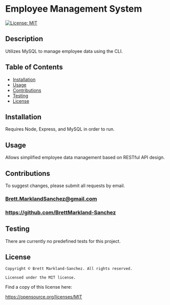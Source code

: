 
  # Employee Management System
  [![License: MIT](https://img.shields.io/badge/License-MIT-yellow.svg)](https://opensource.org/licenses/MIT)
  ## Description
  Utilizes MySQL to manage employee data using the CLI.
  ## Table of Contents
  - [Installation](#installation)
  - [Usage](#usage)
  - [Contributions](#contributions)
  - [Testing](#testing)
  - [License](#license)
  ## Installation
  Requires Node, Express, and MySQL in order to run.
  ## Usage
  Allows simplified employee data management based on RESTful API design.
  ## Contributions
  To suggest changes, please submit all requests by email.
  ### Brett.MarklandSanchez@gmail.com
  ### https://github.com/BrettMarkland-Sanchez
  ## Testing
  There are currently no predefined tests for this project.
  ## License
  
    Copyright © Brett Markland-Sanchez. All rights reserved.

    Licensed under the MIT license.

      

  Find a copy of this license here:

  https://opensource.org/licenses/MIT
  